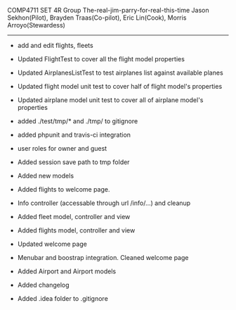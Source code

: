 COMP4711 SET 4R
Group The-real-jim-parry-for-real-this-time 
Jason Sekhon(Pilot), Brayden Traas(Co-pilot), Eric Lin(Cook), Morris Arroyo(Stewardess)

-------------------------
* add and edit flights, fleets

* Updated FlightTest to cover all the flight model properties

* Updated AirplanesListTest to test airplanes list against available planes

* Updated flight model unit test to cover half of flight model's properties

* Updated airplane model unit test to cover all of airplane model's  properties

* added ./test/tmp/* and ./tmp/ to gitignore

* added phpunit and travis-ci integration

* user roles for owner and guest

* Added session save path to tmp folder 

* Added new models

* Added flights to welcome page.

* Info controller (accessable through url /info/...) and cleanup

* Added fleet model, controller and view

* Added flights model, controller and view

* Updated welcome page

* Menubar and boostrap integration. Cleaned welcome page

* Added Airport and Airport models

* Added changelog 

* Added .idea folder to .gitignore

